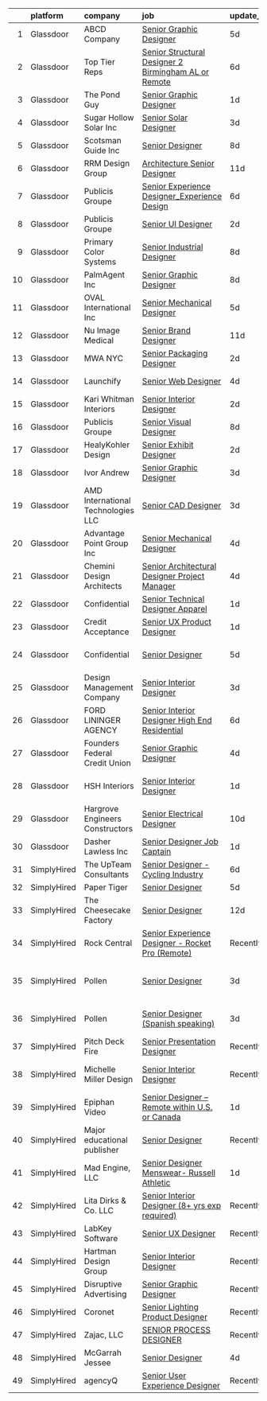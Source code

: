 

|    | platform    | company                             | job                                                                                                                                                                                                                                                                                                                                                                                                                                                                                                                                                                                                                                                                                                                                                                                                                                                                                                                                                                | update_time   | location                    |
|---:|:------------|:------------------------------------|:-------------------------------------------------------------------------------------------------------------------------------------------------------------------------------------------------------------------------------------------------------------------------------------------------------------------------------------------------------------------------------------------------------------------------------------------------------------------------------------------------------------------------------------------------------------------------------------------------------------------------------------------------------------------------------------------------------------------------------------------------------------------------------------------------------------------------------------------------------------------------------------------------------------------------------------------------------------------|:--------------|:----------------------------|
|  1 | Glassdoor   | ABCD   Company                      | [Senior Graphic Designer](https://www.glassdoor.com/partner/jobListing.htm?pos=118&ao=1110586&s=58&guid=000001817abefbecb61fa7aaeb959179&src=GD_JOB_AD&t=SR&vt=w&ea=1&cs=1_ac168556&cb=1655621746053&jobListingId=1007935905815&cpc=80B915E8E3483F7A&jrtk=3-0-1g5tbtv0fgfp2801-1g5tbtv0tq05t800-d5bef7b454e444da--6NYlbfkN0A4WePCBUaU97Qk8djkJIfklOiDZJppXMjA9FdErn0Bik5bpXEDjwtfWk1wfkc1Q_FHsafcpLkTO72qKglhNdKy16Qh46WiaBXIdty0ap_0LWwHxH-g6GhfhxO6SVExPQrSlLVa7i96wnXmDXsKC0rBJFTaMYyPYXqpen5-n_p50h5qNkvTF-qZYJs1vDidZcLEUp2MbAAL49gkfqBduEmMKr5pwVScNXKq4EYwS6qvQENdvCTd0ax9MaDRjxSFPD3GgNhnj0IN1LH9GZ2M6DGEhU6EhkFcCskoOnoKtNg43DbeBcn5cyoM41sd6YW8VaoDD8OutsoCklMeTUmgt5wdANQvAB4uxAn1ztCTb74qzxb0IacHrl5avg5T2EMrkLs9WuUEeGQRzziJy-Zj6Kk88TGvqno9p64gcoDY4MktSPmRp9c-Dumuv-z3FOk3_i8OcB94KSizY-fY6ocWXJgrOUsgPDU3l4AyTcBRcl7SZeSiTzRMjw-os_UUfCTzxn-6XUDURtj5ow%3D%3D)                                                                                     | 5d            | Rockville, MD               |
|  2 | Glassdoor   | Top Tier Reps                       | [Senior Structural Designer 2   Birmingham  AL or Remote](https://www.glassdoor.com/partner/jobListing.htm?pos=119&ao=1110586&s=58&guid=000001817abefbecb61fa7aaeb959179&src=GD_JOB_AD&t=SR&vt=w&ea=1&cs=1_3ecf8b66&cb=1655621746053&jobListingId=1007934314083&cpc=020BE1DDE5A95971&jrtk=3-0-1g5tbtv0fgfp2801-1g5tbtv0tq05t800-997ac87c53ea62fb--6NYlbfkN0BdDHiSlq2TKVYTvK036ioTcRDjelCKzvFOpLFiF--0icOI5c6ey-PCWporuo5aJo7XLi8-g-A3lq1AlvObv-e8G7FHZt2XVqE6p0fv_UTy96khztIOmbC9LLIBFMiZUSFTqtf6y9oafYbghPlu-dA2TJAYBWtIqpDLGEWpY8sOE8j8uNWK4wqhw9DEQJ3xJFxhh_uqd1hfP3QUHfAT7P4LnibYpthnX_6bSzn1zXyJXa86kVX37EB0zx1IwAKR7B5PPIkbBOK1iuMn-9_dBTY385kLou7e8MmtG3dSUF5JHffvUp-d8Y8rRiQVCukl6xlbFaotIF9NuZYtsOKL67jmyK1FGj373TFQobekq1UB3pN8qbVi6HLsJZAZeOrtbn2HsC8aZnQKZNPdL7x71E-ZxXGidtzRjkHEb-8an2VFl2iaXZG_pptiL9fhy--WRQw0LlpBgzuk19k2w3llmRIhNiDjtLgYSHOWAdO35XVXuN3HST0zMBZTCA74rsZWZPxGRA8jl-tVJErB4dMxVK8wGwmVVPPezX6vjx_7OjhVZe4UYzRKShIw)                 | 6d            | Birmingham, AL              |
|  3 | Glassdoor   | The Pond Guy                        | [Senior Graphic Designer](https://www.glassdoor.com/partner/jobListing.htm?pos=129&ao=1110586&s=58&guid=000001817abefbecb61fa7aaeb959179&src=GD_JOB_AD&t=SR&vt=w&ea=1&cs=1_898e5f24&cb=1655621746055&jobListingId=1007947377124&cpc=F1F9710DED3F09F8&jrtk=3-0-1g5tbtv0fgfp2801-1g5tbtv0tq05t800-be08b1c3beb3d9b9--6NYlbfkN0BCwtQinZ364pGyp30ZMVONjjSGeelqoWAt7UJU3Yt_0AhxVtZ1iYSsIU5fve33DdjUzSEYC-JZ3WDfwvWOv9HDhqELkmgCYjKy2hB9UZkjEPdjOLjJtuTT4nsDyKUGvUxaxEuN7Y2JTGztYPnjOlFzfQqu2HsIcMaLsj5QwkES8IKPZAv9Pf2Xitj1O3CnSVFIh40XLGvcOnG3tU_s1VR-DFNhMrtE62Yz1rEvVxbTSa2KVqJ-viMb06h4QGt1hzGa9PVE_5mzzqWrt2WNhRrR6orbG3x18HLVLw2IegIzl_Jzb2YmjlMLDVMa_OJZnFetmm51mJM_EGMccUbU8Zk4VBj-KbxLlsDyEqpkGXjDhm26U2oPj4m0-i1ynM52OLN4PdC2qmADIGatFN5SwrF9h8Dw6XFbz4FHc8EyiYfeTB4kqMLlEnk10zpd1Idb274eRmZgyovOdwMiEy0zD9gl2p41PJZbEU02dBa-Blbz9bKg1h8_dPgidZ8vpzXEAG7zpLYnRmiscyKtHggDnMy8)                                                                                 | 1d            | Armada, MI                  |
|  4 | Glassdoor   | Sugar Hollow Solar Inc              | [Senior Solar Designer](https://www.glassdoor.com/partner/jobListing.htm?pos=130&ao=1110586&s=58&guid=000001817abefbecb61fa7aaeb959179&src=GD_JOB_AD&t=SR&vt=w&ea=1&cs=1_7acf3e31&cb=1655621746055&jobListingId=1007942183603&cpc=A938E184CF850189&jrtk=3-0-1g5tbtv0fgfp2801-1g5tbtv0tq05t800-450dfd28aa0ad8af--6NYlbfkN0AYOF7RQzjoOUM2ynSuHNIj3wibii2cqdD9wrQxVTFyHRITds1LU_854K_oea6IPvwZs10-ETGQIkVeAgHSzWK7Wfqk9ldKCdna0zZ4rZPLrQPXQavlAzeoiyWJiCeNb7w0MJLMWQP0d0Ftkf1pYNL6lm4xEG9VFHcPa45pkUWox-Lc9l45Ht5MqKk4IW63IWuiDE_8B_YzYxUleIKPPB79tnhET97_l4GcgpUiWBYbE0hmHZYtQWTHtQr9Tt9te76kSKjWOpB_1Rn373ckhC5aQHaIn-H226t3UsLIdXWHBHJE2JEPSN_SauuWnmmjan1aLLW30h3AwbmpoFm253Lo8mBmNTUhX_0fEeBnEopcA-HkG31fWc6oNVvUw8F87UdIzWmItV3U16PD2hHoA_DtynnUKh8mKOEyj3ZPEoe9udHQGiuDqz6mCabLVN0fMcVHr7Jy17aZ_AdZySGaOmr7Pkwn4rO1SkAZTlBLOK4G1VE-q7Fr9ULKKOD3NZcnMNPa1GBvhpSmqw%3D%3D)                                                                                       | 3d            | Remote                      |
|  5 | Glassdoor   | Scotsman Guide Inc                  | [Senior Designer](https://www.glassdoor.com/partner/jobListing.htm?pos=114&ao=1110586&s=58&guid=000001817abefbecb61fa7aaeb959179&src=GD_JOB_AD&t=SR&vt=w&ea=1&cs=1_366c12f1&cb=1655621746053&jobListingId=1007931619486&cpc=2F725E1A875689B6&jrtk=3-0-1g5tbtv0fgfp2801-1g5tbtv0tq05t800-043dec3e6b26f6d6--6NYlbfkN0DbYZcs_UJOeC4ChOpzr4q94_YFUSwL-W0cUimrDC9oMbi073-LfNw2iJcePg8U8sM2P7KRIeECzs874tTkCW1rLE1AZ4u3kDLdJ2oNLA_7hUWvLetd4Nd5nEkVh0ipiWKzNZQjcDnlGtcUmE8MLlABQfirauZ5DyOjYqw_WOCehhhtmk_cmKezOhOZXgcaKTDYy0tJuxmCbnAq-DbcMytxjGOw03sDRakOwffJarigGSvSFnOMyBVXvWMiQ25Rq1Vc5UeQwaHT9RsFE2cs97Sfr0rcdXASy11rNNiggPBDZAwfsKQLHeDyP7IQqVtocplrHnxsNlKCBBmdjCNoSO2EjrMlGXnIkRkjt_XtLgqFY7svK0c-2AZ2qfsETJHvGpGGpp-W7vn3QZhiOb3OJsAda7TvmgK6xdwWjzZl2ep1Y_HqFzO2vfYyLJJ4foelr_PkOrDQjvGqhqThIZYT8iZ3giM-YGKZwHXMMKJskLemsxZJseQuOkSXwwtaeFw31_E%3D)                                                                                                           | 8d            | Bothell, WA                 |
|  6 | Glassdoor   | RRM Design Group                    | [Architecture   Senior Designer](https://www.glassdoor.com/partner/jobListing.htm?pos=127&ao=1110586&s=58&guid=000001817abefbecb61fa7aaeb959179&src=GD_JOB_AD&t=SR&vt=w&ea=1&cs=1_8f793539&cb=1655621746054&jobListingId=1007924188647&cpc=DED3C32E22E90A94&jrtk=3-0-1g5tbtv0fgfp2801-1g5tbtv0tq05t800-7b9269a8776f09f8--6NYlbfkN0B9oZp8DG4D8k63pYK7swwU-e4Tw0KyylIJn0-fqvldXJFXjxU4ogNmkYZB0X-pyPAFd7dCb6WBL7feIzIzWsRIPuGvoqtJUONqCNbk3JYXEP-qfeFurGXnldfRwJZ9tuMQczM7c4TPEWU9qVCyLzE7NVNvdQDU38M00ikkH_2VI2-DCwQz-BLIfLMu9kg1AydkQQjxHoQWInp34koEMiwCiMe7PB1mQ5gjtOqdel53_8GuuGXdSdOB9uLAxDoomBBBEZ2gK9J1cRQtKVainljb3ES4BzXFGNqRpdaEiGngPA0CmzEp5ZmuH3RwFbTtLtTtlwGivcRIVD4XxWs5I5KxwSxO8VPyWDZrB5Ei9qpdgr4AEEPZgqc9ox-FlwrdqkD_EcAuTfCtqQhZQbN0A272t-z3r_UMMd6V8IklZjHdYMuxfkmWEQ_QYCQuyjfCttQnTj4Pwj50sdhItRLWsad1zeFdAsisxsLr5xwxv_jWti_OhRLZk5_GhpZVI2CT8OCsDvGx_DSqd1-hdKVZdAKwJzieVAEnu7_I10naFqjy-A%3D%3D)                                              | 11d           | Los Angeles, CA             |
|  7 | Glassdoor   | Publicis Groupe                     | [Senior Experience Designer_Experience Design](https://www.glassdoor.com/partner/jobListing.htm?pos=122&ao=1110586&s=58&guid=000001817abefbecb61fa7aaeb959179&src=GD_JOB_AD&t=SR&vt=w&cs=1_be185a6a&cb=1655621746054&jobListingId=1007934425824&cpc=FD0C804CFA90C8E1&jrtk=3-0-1g5tbtv0fgfp2801-1g5tbtv0tq05t800-f70403616c7aa18c--6NYlbfkN0D_XFSRfOpY7hhzl86VUrgfgdzYRVdqdkK81Ka1OFk9ulaUqRt61AoIfWz2UwJceWpgw7FJA0j9SBmrhrDGaYKFU9kjzLAF_7BzGmFXlJuGLifP735kt1Jj62gXNvhlC3ovfVUR6Sp6eJaWAULFY82dP5ug7QthF8RidgtEI5-YGQ4k-7HuwFST8BTi7fKFTuwV3VUJsO_0K9HPJQiXtciYrIZJrKFJey3y7aEqwwzaheDGGjXgvl_QSXRjn6KS1iwSU1UTRppCYZndqTwncATLO6KG04_jme6GTpgOsz-0sdkX22efuhNaipja3iDYVfDpOMGHBdd10hZ5kQrkzkG1aiSH7zwcLeTHD924VYx6Z4NIp9z05ZT6RDWhwUTLJs9GSwSbKezspilvDeRsbQ57RAlvVpcdy0ronMuNljXi3AXTAc6_GH-WNEuGr5QRHGa341vsZwBuS1bKKlFGDVwwGw4FzLOsTUsp7twN1iXNjVKkRysOx8xf8tuhu7lKQLCyOoT6kIVsnkWJ4X_jAwUqY1sb8EeMw_hdvYt5p1Q515Eiq2XayREQU0V6reg9lSpf8bKZ6QtsxRPbmBiLja0K) | 6d            | El Segundo, CA              |
|  8 | Glassdoor   | Publicis Groupe                     | [Senior UI Designer](https://www.glassdoor.com/partner/jobListing.htm?pos=121&ao=1110586&s=58&guid=000001817abefbecb61fa7aaeb959179&src=GD_JOB_AD&t=SR&vt=w&cs=1_52ca8070&cb=1655621746054&jobListingId=1007944345496&cpc=90C4CD7F4113B630&jrtk=3-0-1g5tbtv0fgfp2801-1g5tbtv0tq05t800-520df861bd2c3141--6NYlbfkN0D_XFSRfOpY7hhzl86VUrgfgdzYRVdqdkK81Ka1OFk9ulaUqRt61AoIfWz2UwJceWrGng6tbPU7aqLmBdVAsHl5sv5Yn0uYzVulpEJgjPdvImJmK_RQstf_30Q-ruHsovn10K2vge26u6KnrjOKTMBNJudNhlY6J8_lCW_47ifp_H1M-b7Lhym9N-9X8G5R63Xv2QWZDEv3bgVDi1I7Q8QWNuO_VUJdDFMpI4S4CC5KyIUZdq8vXxEnWdYqqFlIQ0t9Ea4v2Lsb5Zb7Uh3OhFXxgapvOn05CAb4Bdv9o1tFdvnpRi5hl2Dy-0EFDVoruZLqMCMlJMMl-VX7F-ojoAqDaTr3a2zURgAhP8sri_zEyKrhyaB5xBikCRZ0Fl0K2GjbbKA920QQLDVpkBhEICbKiwKphGVbwQgNsSYWKBZKJnF1icA2AslBMMMIz5y65st96efZgRrhVjFJCIYEulALQGWAlab7yCpD6i8cSlf1W8doSedQU-ENCh4FE43NruUtqzGm7r9kL2uDTVlJACJetF1csqrfvUORkwCUeUvBmJgHMQqR2JDhXcSj4pjZCaaab3obFXWiL8rKTWaZVv9Y)                           | 2d            | Atlanta, GA                 |
|  9 | Glassdoor   | Primary Color Systems               | [Senior Industrial Designer](https://www.glassdoor.com/partner/jobListing.htm?pos=108&ao=1110586&s=58&guid=000001817abefbecb61fa7aaeb959179&src=GD_JOB_AD&t=SR&vt=w&ea=1&cs=1_f23b9a2a&cb=1655621746052&jobListingId=1007931782967&cpc=2E501789DE211149&jrtk=3-0-1g5tbtv0fgfp2801-1g5tbtv0tq05t800-9883b5593ed0cb06--6NYlbfkN0DzaDHVbxJ-LJZej0v9fk4K-FwNocoxjQ_zxp68kPBvcoG0F0cX5LlHpULM9qyZRmwmc8iMfRdluj-0dl0ULkzgBNqu18VrVWpw7XeITSv10E7QtJhsjRlWzH4qWNquEp2PvZZcIu-J8iD0B42Kx5lk4vshtYxo57aEWd9bKPf0NDogyaVCye0HzWoL-4VEyh-iQOs4OvNfahI06IQeS51tK8Hw0vAkOGty-Rt3f1OJFdBNzARviAkxsbvNaSd5HqBbMqxfPEOqoopXFJOowoTvuERs4TO78ovCsDaoMxMosQjfHeBCCGtZ0S9DkNa5Nlue1nqulxnOZ01dhEkAoIZnn89-2SHsAU8CSXdgrbUgFejb2I5oT5MgHfLHIfMoLT1zns9xj1d-Re-CE47YKksPfi6dyXWT4pe6AjtXkmoHfI08b4yH-M27UHInNei0qVvHtIumaKY65rScOzSwSwm19PXiMqjqXqPNc73LXAaCsO_rQLNvk4irhUVhHaPAf4yGAf0F8SLvdaqzgPcliVx5)                                                                              | 8d            | Cypress, CA                 |
| 10 | Glassdoor   | PalmAgent Inc                       | [Senior Graphic Designer](https://www.glassdoor.com/partner/jobListing.htm?pos=128&ao=1110586&s=58&guid=000001817abefbecb61fa7aaeb959179&src=GD_JOB_AD&t=SR&vt=w&ea=1&cs=1_accc13b1&cb=1655621746055&jobListingId=1007931795460&cpc=01C0F35AFA5AA31B&jrtk=3-0-1g5tbtv0fgfp2801-1g5tbtv0tq05t800-27bb57976590e87e--6NYlbfkN0AO-lx13pzomzdSppJUWL3QXsQT8oyFk4U4LWH8QC50ColyNbWeS4BJUkslPt4i2q812JqLhfsYP7Y4fpmcnAX-MMxG_LDocetwJPlc9putb7nbOa_rB9hcY58NJSzusGAg5KFbXhM7B44lzATypQ1H9MG_jQsvevJs7A4vx08CeLc9EKk86dz5YLjBaXDRbAPBdTkM1sLL3sJucWM2loaaGhyOVrZC4-8zot6ySOh2bdIyBf-ZWPIU7h4WgZQckIDgxJWC3DRJjEuL3G_P1zdT198uIXnrpiaVRL31mKHWKZ3lCzyk2ykMlgGK6wFH4FAS8gKF2g1zGCsWzRZ8Xk-c2Tg6AaQn8HUDT7C0YcjLUbJG9PMPpqBgbF9jGnOurUtUx7BC-dXLiff2GdmfX28dOVw7zh1k_Tv2bRPlyTLejDxHRKpQp5KkFzgZod4uMFP9rHdH0_9USKGKZ90pSYxsYT1KJAWYpm2yLIlo35ZKHi9iJZcKxY5iWz01EKqC2Rp51G7LqshhDg%3D%3D)                                                                                     | 8d            | Southlake, TX               |
| 11 | Glassdoor   | OVAL International  Inc             | [Senior Mechanical Designer](https://www.glassdoor.com/partner/jobListing.htm?pos=104&ao=1110586&s=58&guid=000001817abefbecb61fa7aaeb959179&src=GD_JOB_AD&t=SR&vt=w&ea=1&cs=1_393d2f4e&cb=1655621746051&jobListingId=1007936518798&cpc=E7C652246DEAF71C&jrtk=3-0-1g5tbtv0fgfp2801-1g5tbtv0tq05t800-bf091ae7d6abc42c--6NYlbfkN0A9N5A0dzspRMEtN0T3xNwp-Xh_YClRa8q4fns54oAdut5fzZnzAPMbizZIW0Olx3RJGRCDTe_ERJx9_6yJIhk169HNXLiYJfiMrojK4T9nzQZzaeOjMEYhlRaF02z8Iy4-pS8Yj-eriKpzlHjdXA06N_CNTavMOty9T_h_2tSCh2Ocf_47pxeEF-PgPunHVcGztGUEoxpDTFu9LOzKxVFfV_HmSefaLcjCrzxygWJktpfBiMoAk2oGZMcEkUav0eblmk6LRwJXfIHniwyDmjO2tIwZpWfs6Fy1RD5vJg5gmp1v152jBWXANRWAWxSLreME8zFUmxQlrXT3_MLQNd-TP1RNwAT0HaijaNJra2tSE8fi4YQbOqKSZADcb0Lr3EWD7znUo3_PSFqQ-TSdiJojBQqX0AkBTftMxcowJBnJVMGTMh5Zlbw4oDLMR-zjXIjD5-b4G6anIrpMOSUgNQUFc5OhV_p1yjNLQ8oATSrNnt5W8vBv37Up1sH5KhulB3a0_MwDAMT1mYBrdx40QgYP)                                                                              | 5d            | Hoquiam, WA                 |
| 12 | Glassdoor   | Nu Image Medical                    | [Senior Brand Designer](https://www.glassdoor.com/partner/jobListing.htm?pos=105&ao=1110586&s=58&guid=000001817abefbecb61fa7aaeb959179&src=GD_JOB_AD&t=SR&vt=w&ea=1&cs=1_2f9e834d&cb=1655621746051&jobListingId=1007923604858&cpc=01A2FD0A216875F9&jrtk=3-0-1g5tbtv0fgfp2801-1g5tbtv0tq05t800-fb13f8be9278b164--6NYlbfkN0AtR68e5gWpPxoovZgA7Udo-dcymoK0NpHFMpIgh7LYz_jF4aY_SHIfavPkUsasoNnE-K5yQJQXUSU3VQvrBrY1FWhDojcUgMiMfnH8sJKPvx6LmDyDeIvmx6jzhr1RViScOFeQUmP7ourDFgNLo7V-aG3o7YvcRTFE_jDNuY4VkxApt1tYeC6RlUcbzZoxP-AauERQ4vxeFGGEVTUQuwZI0oCNe7fkSXFALSHxFWdauQ7gKN9s4l8ihI9XaG_0T6kvk8qz1uWFE93GVjTYuGw0LiXFMOv2oIy97C7zITZ0EDVwtMORhkiIVBEh8aJaDt-uUOUD4SkoUlxfS6SZ-S1Eh2qXZ2qUoh0ZcKpwJjltd1_t6j3m4g32ZbmP5nDY_u0shiA2qXe_JfurQUVF5kaVtWJBw7GIrAdF_46sYQ02uHzrlOS5YT3fdegIN0oB6inDrtMfI7nGvC9qUuBdWS3y9i46g72k8TTwWiUXR8OcHzyeTkcXumU-B7x42KtcyOf1yn9QIq0Kag%3D%3D)                                                                                       | 11d           | Tampa, FL                   |
| 13 | Glassdoor   | MWA NYC                             | [Senior Packaging Designer](https://www.glassdoor.com/partner/jobListing.htm?pos=124&ao=1110586&s=58&guid=000001817abefbecb61fa7aaeb959179&src=GD_JOB_AD&t=SR&vt=w&ea=1&cs=1_6c47d4d6&cb=1655621746054&jobListingId=1007945080955&cpc=5B877AD962FD223B&jrtk=3-0-1g5tbtv0fgfp2801-1g5tbtv0tq05t800-c6b694bdcbd8737b--6NYlbfkN0AMXF7emeDFNJs8wh1CbOEVLp4Ao2j-a2ga7he6Si8HtRb3JoH5Z1eNrbKHAq76KENic5NSMKvEja6fiD2uhleM78SAGLtAcy1OWDuoJw7OGPccmILL65PyRjXMih6bcd9We6yjlJiqZhot2wjnnZapJq6Lav1TnNgOuwP6m6kfvKpoEdQrlLKnxz6E3EtAaJa0au0weIYbEJH62ry25wEj_tut_jTn9lhbh2x6t9D9nz_Dj58rVH5TuT1T2x-mGt0Q2UV3DtFiFPMvPyzgnCE4JpHepo7sDM0iqpzR8G9FblP4JpEXAXglU5_ri_S2zJYXoGVrGDQR1rbRyCngpeXU1kLInlq8JK1WxNMiSbFib30kNqhyKjln15pPhb6AVoaC_NGJlxy_rruIE3OV54N3P8THH97Yos5algMIfSPbkAtLfXFqMAQRiU3FF9KcW_1csG62gbNe63kz9DG-tNPzC4Hd7XZPyk9Glaj4ymVAgrbwuOgvTAIogxa4Ye0HkRkQTepJvbonnA%3D%3D)                                                                                   | 2d            | New York, NY                |
| 14 | Glassdoor   | Launchify                           | [Senior Web Designer](https://www.glassdoor.com/partner/jobListing.htm?pos=107&ao=1110586&s=58&guid=000001817abefbecb61fa7aaeb959179&src=GD_JOB_AD&t=SR&vt=w&ea=1&cs=1_61636f76&cb=1655621746052&jobListingId=1007939194372&cpc=CCBA650747E70D68&jrtk=3-0-1g5tbtv0fgfp2801-1g5tbtv0tq05t800-9da8bd7323a232fb--6NYlbfkN0AR-aAJPz1BnSqWzdrWMdedROU4ejlzYpzmYToDmFFDvvHI1apGV0ZlOgFVvvAo6x1TtU7_LiHFvZc_fpZpPBqm6uHvJvXTl9kLjW6xTSSL3-vTZITM7LhWvYlEmnFJY0l_pV7d93YojSz1YZP9Z3M4DKFsCWSFvtjpJR8VUikffsn7FXwyu8OElYLxQWCWzJWGwX885j5EuE57lDR_DB4OIi3bEKPLCNYUdXumWBXLHUVWqXJ4Pur2K7LBvPRO4L7pTFwkG8ixUHyQyBK4DurEvc9DLS2ueBddQ2zyosfzNuz38KJ8Hw_VXIdS3wqubvZY-9CR930lxAT5uifmIf70wqTlEC9r2PLXqJJRuYlTHGEpOPBcp85surTVrw_4Z_Tn4QvB2d5BqjHZiQjoS_iFhpyq5rUJKmBxqP7LXC9pyQSb1L5GxcxN3ISilXpFAzvbFwdrtTzMz_RC0NIXtC5aPqTpmLxrshkAvHnSOGNw6uYoRg4gEFgx2GeC8QDT7iEI1vKpfehdRw%3D%3D)                                                                                         | 4d            | San Diego, CA               |
| 15 | Glassdoor   | Kari Whitman Interiors              | [Senior Interior Designer](https://www.glassdoor.com/partner/jobListing.htm?pos=116&ao=1110586&s=58&guid=000001817abefbecb61fa7aaeb959179&src=GD_JOB_AD&t=SR&vt=w&ea=1&cs=1_c0c1797b&cb=1655621746053&jobListingId=1007944842136&cpc=C5929E5B7816DBC0&jrtk=3-0-1g5tbtv0fgfp2801-1g5tbtv0tq05t800-fd20cccda218bc83--6NYlbfkN0Cmzuva8sYmbb1GdnhNEizarazri4JOlhpDI3kaiWdnMURnlOh5tUGfoxXlME2yss5azqsJQXII5Loywrgp8RW4Kw3XnNcMY9qfQoEwbn_8BTkMTqRwG9mhpZmP6iiS69k7z7opbALV2u0oy7ljKTl-5MbdtcHa3aIbTRAya_BOl55pIGLffaHXiIjAiCnLHldNO7PtSSaC92pzX_dloXQ1Gi7h7wT3J_g5yv_7CXVj2J1vE8WntDEksSG9-Nhx3PCCgD9fpviZza0Dr4Cq26Dl_mWT5sApYH6J4k7Z3mm3yahWUlt7VsRU5og74lfEGrHk5XtPX_bBHWM-H_uZtIPfwz_1nU6PRkIaiQ-iqgTD_0wLckRILBKmmGwoZbkNsQwmo9h1PDDBzPzDGOQ3Jtz0SphvRIxdgXAcc29wpTc4bMEgvhf0stuQADR0rn1i0WAAIQ78tbs5dsqV-XeTyGDx6v1w7dk5-ut1qKWBApwGbl47QonfRW7wiI09VNk4G8GC8ywL7YUcng%3D%3D)                                                                                    | 2d            | Boulder, CO                 |
| 16 | Glassdoor   | Publicis Groupe                     | [Senior Visual Designer](https://www.glassdoor.com/partner/jobListing.htm?pos=117&ao=1110586&s=58&guid=000001817abefbecb61fa7aaeb959179&src=GD_JOB_AD&t=SR&vt=w&cs=1_2c071408&cb=1655621746053&jobListingId=1007931990830&cpc=2069669CCECE0501&jrtk=3-0-1g5tbtv0fgfp2801-1g5tbtv0tq05t800-200b0b7e09093512--6NYlbfkN0D_XFSRfOpY7hhzl86VUrgfgdzYRVdqdkK81Ka1OFk9ulaUqRt61AoIfWz2UwJceWpW3nkDXMs9mXCA60Npu3JvabbnMk5LZ9G96L3nYoJPPode-eJyrKQixrqrGuZWXa96pVtlUf08mWErZK4iBqukW6C3-vw5Saq1Ncnm7bD7BeI_jP28pDRhSW0rehisBsEZzMSOKaOYPbWvGsBKZT8k7foqGokpzURFM5viuV-BXfsAfSDJlwJfJwKmIhFhCVqvA3EZ15_e-ZfL9IgB2W6m99AMi70dYRQcyY7ybdHz4SOJAWTZqbJZ9F-tQG1dkQ3D69E1IdanrZAvv0UqEpvlWI0dsieQlpWpzyquLhV7fpUuV5NR6Eyva7D8nY_vt5ssuNG_PMHnPKlzZX3JHWybzmeeQQHJ19lLLYl7ZTFkS4ZZ_xchA1GpzXrTub2987B0I9VtJf7gajs6_NqPWRAUk4XdQwczOgFdTfCzRaKoCLq95XhAILm-MyPjvmvmRNhsvMhuRE6qrvaUh4myLqETQb7bsWQjl8mKp-WrP_npxHEVc9veGoNrguDKIEKaWmGu3aYQj0uoO6U8wKPC8L7y)                       | 8d            | New York, NY                |
| 17 | Glassdoor   | HealyKohler Design                  | [Senior Exhibit Designer](https://www.glassdoor.com/partner/jobListing.htm?pos=103&ao=1110586&s=58&guid=000001817abefbecb61fa7aaeb959179&src=GD_JOB_AD&t=SR&vt=w&ea=1&cs=1_1758bee3&cb=1655621746051&jobListingId=1007944810134&cpc=82AB279F29C6006B&jrtk=3-0-1g5tbtv0fgfp2801-1g5tbtv0tq05t800-775866db2c93bd5f--6NYlbfkN0BBGG9LMNqL16EzDx9S3nKk4b6IwprgSJginr0DZD_oW7ho21L0tWfahBOeAMfbkm0ugZZeTZLkoLQZ81KvR91Xu6UJqPn_zMK2MsJOon9s1tm_ZDYQUnKOJxNdJwPuc3p1ODSTRvXBslgIamkNpou14Y8orUKnMrLwdCr1SEDHXrnjYfaMkGf98X2pQ7E5PlD5srVQDpAglOBqnjCOFsGrgvPWmkrBjuER6bSMUFBSEg1YiexTTrysbs3AVUM1XH_LigjvddShkWsfQqa6kpq0S-LQUJXJ29L2fZBQ-pvxRMtl0u83tcOTaUrIrG_WHVWgRquptGFr1VzmwIXk33ggHsSCXmhlPSbEYFsK9HJpoV7YhADU2Yjt4sR877IelxICZRuWUwujjrlMYzFnrGsrSVLOtIc6M6AmZfxMYSkLzOcjnjOS-vniy5ZTT8dNnWEk7od3TWFZdEh4QNsQ6ZVscYtCT0MLrjLS3D0oDSGof2O8M7eKr3zAKFbrn7w_O46Fi43Yw2aDwg%3D%3D)                                                                                     | 2d            | Washington, DC              |
| 18 | Glassdoor   | Ivor Andrew                         | [Senior Graphic Designer](https://www.glassdoor.com/partner/jobListing.htm?pos=123&ao=1110586&s=58&guid=000001817abefbecb61fa7aaeb959179&src=GD_JOB_AD&t=SR&vt=w&ea=1&cs=1_f855800b&cb=1655621746054&jobListingId=1007942290238&cpc=90C4CD7F4113B630&jrtk=3-0-1g5tbtv0fgfp2801-1g5tbtv0tq05t800-887689adf52fe82a--6NYlbfkN0Cd5ZvLdai7cR0fypH5_WiGezUQesq24dbKuF0ly35ya-DdLtg6_ErMht8dQGTtTAhajMJVVO_LBOtdHuUD-AN8Rfen7NO-pn-G6do0ZgH8a_901_So75q8MisAbTzOvlsucHHs-GKgsKQ6LQnXqJ26zsJ8zkgvbA1c2z7iFNyUswCbV27VZAVMa-vtZ1PkKNrEatd8TAXZ-hWzCcEIooI3Evx_Gfba-sP5bpM4OhKXUpsYXUmnjlDtgXG0ItBDzMQ_8sKKNGIck-wpyjRr7eRTSfeAtK6QSBLI5iZnJkMZZHOpr4qmYtc6NbPBwcEH5goS5VKcrY5Ria_sVXQ41zd3v3l0Ft_PcGYu0ZyPDf4HX21LikJrbD4aiu5iFt-hNlNTLltguWE9eHkH0PVX-UnPZddgfnX3y-QKIxNDzIShOQJpf0nxXeGKcvxI8Ohx6WeM0iNENQHuPJf2K1wcJxlYZwkKm4ZQgaJj1iU1c_SGDvg6TtPwa9eMjIiPcbiLDcWq-azZwO_nyw%3D%3D)                                                                                     | 3d            | Wheaton, IL                 |
| 19 | Glassdoor   | AMD International Technologies  LLC | [Senior CAD Designer](https://www.glassdoor.com/partner/jobListing.htm?pos=110&ao=1110586&s=58&guid=000001817abefbecb61fa7aaeb959179&src=GD_JOB_AD&t=SR&vt=w&ea=1&cs=1_aa977275&cb=1655621746052&jobListingId=1007942028020&cpc=1DA97EEC6DEC5F4A&jrtk=3-0-1g5tbtv0fgfp2801-1g5tbtv0tq05t800-80e90e7e1e3cd983--6NYlbfkN0A3YWItrB8YZ_wxWjjpqPjwOz92EqnnyZkOcvYPZEoNG6bdL4IO2TkgLfAn1CPuR7l4GRVXO0En1GRHPmzMViEf4SWCAbDT2qNBfHlS_IoUAO80lkkJ_TPOx9K9enz1m69vhIu3wqsvR_2oUdmlGVk2_75T5L__78Y5Sm9h7S8StKoMtlYTDpQJzzcMMJzph-0psJZlfymdh9VgcQPTGjqoZxvI4UyLGsD90CtZpabscG31h4Ol1iTbk4q4wo0lYgUVT8XRF0GJDrcpNeZLjpEflGytLgsDdJqirRR9HE2bsM-9W_b0Dunohhj-4CEzNJ3oWuKuXV3eR2t-njmY0y6Vas0giLZFxvr3ujV5a8BfXqL1Thspq-OwUbzazmDW9_plVqhdv9xM0hrezzAcA5s5AEoBTrbyhJM1ZoE8VSxCd8pFHVUyS61k0b1TUZaVmsJ5I1LUSR4Ddal2QljGPBaWXunPWQMAahVsZ1o4B_qR1t2DbrDalnURe1YTZO8vkqG5gV4PSK9PMA%3D%3D)                                                                                         | 3d            | Ontario, CA                 |
| 20 | Glassdoor   | Advantage Point Group  Inc          | [Senior Mechanical Designer](https://www.glassdoor.com/partner/jobListing.htm?pos=101&ao=1110586&s=58&guid=000001817abefbecb61fa7aaeb959179&src=GD_JOB_AD&t=SR&vt=w&ea=1&cs=1_a22b34b7&cb=1655621746051&jobListingId=1007939616891&cpc=F1FB798072DBF385&jrtk=3-0-1g5tbtv0fgfp2801-1g5tbtv0tq05t800-e6e6b65af659ffd2--6NYlbfkN0DhvaUNh7UTuQsObH2aIy2SpeO2ri3QuKtJEI89pN0uAJ9LCgmAx-WqGTNjdPUDRmyEDo7HK8VWqhWb5Ll7dxvrUXUGFPixic7ZbbonUIAMMXUxbnd-xMUw3Xl88CdzPV5EapmXXCwu5C-cFQrMfebHSxg8r99ghcNgAF0royXAIWbWY2Rztkbfu-mwileVExP_EEUOOVs989az558kBNNNFTHurMVdpttqnXixuBNhHMODZBxllhX4UpsLGu9uTU7pR5T3Uud7vnXbVW3oWRM5dTK63f82CrC8ycOHd3eBcOolNDxOp0NiJZ_xOu1-zHqBhHCOAGTwHrPR5rPxr1tUToyPMP080XI90diKOLrizjXI75vXYPrGbt6HGz7A8u2A4DMfidx-sDC6pFoX_mpbYq_W9AP6LKmoRXKsZKB3aLTqh56bQm4T3H2FIKbAc2LOb8GhkZZE4YJWcYibpX-CRUcjHf36LNxkpiV7qx3nAvsFo5EV3doQq09xPdQHEtaTsVkCy0pdFaoQyOjfUSYf)                                                                              | 4d            | Saint Paul, MN              |
| 21 | Glassdoor   | Chemini Design Architects           | [Senior Architectural Designer Project Manager](https://www.glassdoor.com/partner/jobListing.htm?pos=106&ao=1110586&s=58&guid=000001817abefbecb61fa7aaeb959179&src=GD_JOB_AD&t=SR&vt=w&ea=1&cs=1_21e2273c&cb=1655621746051&jobListingId=1007939120056&cpc=3C734A0E58C3516A&jrtk=3-0-1g5tbtv0fgfp2801-1g5tbtv0tq05t800-55bc883efec8b85d--6NYlbfkN0BzyIYrTMR_AjNKh_kvAG8N613gtHPANQ3sdLTkrtBd-_ugKl9O3Lcz0FFFa7BaXqo1cjV94dVZkZvhC974shKQG6nLGmsOUomvKXBNuQ5p8U4Tb4stew4aa3tqflU4xHWAvEdy2rHwiRNiTije4Ev50oBHjU85iUS494Fgegn1hvwkgN6lWK8AyvIEqclz_Y76ITxXxtUBL28XioYftWWk7Ki-4xtr0Ws4_Xps81q1JO_mWwWaHcAu-_IjrxVq9VgxLLXEWOQJJkVP5w8Gt8EyIc8UJ4VFmwNkd2nv9p9Kf6DBw5fzQ4vH-w9DmTz4zeXL9IEtvRd8uPS5UDWKdca4TtlsrL9LayO4F77j-jFrJtmYxjntYiW3zlJV0DNtOeulBZjh1qyqwt0pS4eEgcgb4zLp8V4jbeMMb7AH6DAWX6i1RWZKeUIQ0lo8LmD7xvC5hERkWGkkaTV0WBi8ndStm_EBdkP1ygh2HXKm6AKRzdqsOxa7F2wscMWqr2Qr3TJViBb3VnXfpFYTlzvkBBOR)                                                           | 4d            | Holliston, MA               |
| 22 | Glassdoor   | Confidential                        | [Senior Technical Designer  Apparel ](https://www.glassdoor.com/partner/jobListing.htm?pos=115&ao=1110586&s=58&guid=000001817abefbecb61fa7aaeb959179&src=GD_JOB_AD&t=SR&vt=w&ea=1&cs=1_2815740e&cb=1655621746053&jobListingId=1007948103808&cpc=93B1EA6E25C5ADFD&jrtk=3-0-1g5tbtv0fgfp2801-1g5tbtv0tq05t800-9d8a219774968a58--6NYlbfkN0A2iQXaP_UtVXJhTxRo80thfIvxQTrf9zrtWWUuPIt3dpiUpn1ei5aR0z-LMBX1FnR8Q8OKjwKZJ8mDU1C6Ka7UuM2xnrZ2c8U7muDybT3FRDRU3zZ1gnG8IE7bNnEncdkgsWswPY80gREu1_DGoliVRigan2mjAtU8ypgPI5QVZ1P18sJyWMo96i2sgtcyTDa2pUWeIYb33ltnwr0jCkdusNNZWVMgQmdKm42U7KhGFzmM43gEdj0vyp8I7R1CvzQ5CZIhZP6X3hMGilDW1e8p65KZZvB4QSavDJtQrfcXkNc7oGthcoQjo7L4MZBYGtoB2U8v6UpkD_fpPNBo_k-o1F2PvaG3OBBdNyYH97awtY0XH3hir7e3YFxPWeV8dzm6i8V8Y-vSar9XUACHOzQX3pTC0nwfpBC7kbZBZ1iyO0QXqQe4iBpbqoDPhIl7bKF_dToZdDvcxq0xPzdJPgtutEqGSLJ2460N00Gj02_JqLsAjdtR6CACNHvHQ2yDTWCvf4BuoH0CAz9Z1iLlTdNs)                                                                     | 1d            | New York, NY                |
| 23 | Glassdoor   | Credit Acceptance                   | [Senior UX Product Designer](https://www.glassdoor.com/partner/jobListing.htm?pos=120&ao=1110586&s=58&guid=000001817abefbecb61fa7aaeb959179&src=GD_JOB_AD&t=SR&vt=w&cs=1_52331f7b&cb=1655621746053&jobListingId=1007947985267&cpc=18E4F2D8CCA3E56E&jrtk=3-0-1g5tbtv0fgfp2801-1g5tbtv0tq05t800-b562f8c07c5e8cc1--6NYlbfkN0AsbktAG5_d7zZpvjjXSmUmcD4iMcRvongZk4cc4SyVxiqb4bcesCUhRXmAV5goVAuzppK56cRJmPwqlKtF0cwgew-6MyPUyPGVnqxEhWJ2Ml5wwQ_Cy7dtHp2DmaRdfZ2bPb3pCWtOr26LJQiA2T9QSb0at4WuNJb5gV03TpRKm6HbciR7ZCC2biBGtfIG3CmirVnyHTxaiTcprPkQmo6iukf3C4FBvpNbEb3Y-Dzm4ezhqqRxr_C5uMl0HrH8Xl13qrU7fvlBOKDhRMg_dA0kr_fXk3pumUh_XIM3prSSe5v0gmvAZ71wzTL4H-0s0NcqJlOiX0mAZzAJxDrBnJbPAk6FD1FqAa68ck_Rvw6GHK4tNiQ253TcsD_B6hVsr7bvibn7hJiZnYN0yWJJcNmrqcIhmTGw-5Nmb4xX_lYrt_Hr_Dp9dmkW1yFtqWbxj-O9aOZ_NjcC-6e69_hYBNq9VgWGokqWWi4FxA85jFqaZrNMjEhlTlyj2wyHcE7vktc9zpGXiHYvQn90J2E4h9hYLCyF1IncrYugRUzHLC5l6zLDMQzHtJVM94RMjErGTFYTgOEJAhEh0SnyzcOh89ddpBWmlEPFRw0%3D)     | 1d            | Remote                      |
| 24 | Glassdoor   | Confidential                        | [Senior Designer](https://www.glassdoor.com/partner/jobListing.htm?pos=126&ao=1110586&s=58&guid=000001817abefbecb61fa7aaeb959179&src=GD_JOB_AD&t=SR&vt=w&ea=1&cs=1_317dd3a0&cb=1655621746054&jobListingId=1007937017269&cpc=0C139D4CAD5A6DB2&jrtk=3-0-1g5tbtv0fgfp2801-1g5tbtv0tq05t800-a5326a7357206d7f--6NYlbfkN0Ao15p4DUFE77HqUxReqiB4f6Al0PG_sYnmzLe65nBLKBcpHHaaYIwSQZwpGpShbkeUf6wc2q2DuLe6M3U5mDA0w15ymPhKK5N0wPjHEOkxgmHT9nhZA2JEgTXDLqcxSYDUV6VteGjgNc_4LaUp6D8BMHxIY64W8hyFBk9uw5ZcGdbYKIfKkaoVkfMYto6B15Z8lQN7impgLTZvhWx1SsTjOViBXpnkVMAZKBD3qppkszIn7r6Q8IRWUUJJ6x37t9noBWU-mVH5kR8VCBOoxDJUIYmGCAGc4U6_KH4uG7SLmt-BEz68xuN1QL1ehrMymD96ZcaVdlCFNzlx4-NFvykaBAdLJ5kIQ5mpv4n8yo4Lt47xUweJT76EuPYkhWNvwXXl4p6mqHTkYEnhj9PfzdS7vJF_dVfyxKHLWo-OuO-V64k8Bb7o6kWfyF9GDnSNV-2ORty7OycdMqYOjiqbPJdFnefxo2AYRKactMVpHdDf0j3uTisoTE5Q)                                                                                                                         | 5d            | Middle Village, Otsego, NY  |
| 25 | Glassdoor   | Design Management Company           | [Senior Interior Designer](https://www.glassdoor.com/partner/jobListing.htm?pos=125&ao=1110586&s=58&guid=000001817abefbecb61fa7aaeb959179&src=GD_JOB_AD&t=SR&vt=w&ea=1&cs=1_ebced139&cb=1655621746054&jobListingId=1007942053366&cpc=F1339989C5CB8906&jrtk=3-0-1g5tbtv0fgfp2801-1g5tbtv0tq05t800-8b4490d255cefb59--6NYlbfkN0Drj3eR1wpWeNE7GPEqkxmpTzgVQmd2c-xSMAXAQ3_Uea7L-JLKKvFZG_gL6ypJTIecGpFwF3HfL349Emoc6SzZ8cKpj5FLq11aJwz-lDWxEpWZi87mc-ENry7XIlN3DIlZ0Cd7Ov451RVb8ax9Qj7Bl-3YoyUh4wOpcy9frehnvZwcMV4tiFuNenXKOCwCaX3Zzc4W5IHbJb1mka18XLKmS0dXok6gUbDXPGpzOj3dNu3KIY-ZQca4CMROklNZoCrW4LoiNTw3GXDVe1VIa3JByTLuHZJia65Mgz4_aXOJoaFSzbRQHtZ2rtwvj0N8sDPIkGKwuYd1vvXtT3UIUb-mGb_AJES18ob3g6ASk-crlI3WPhjplscmYSptb7UMJu1YoZ8FCjaf-Jh-ymYtGwsyUy0KeLS0CBW9hmSpONefsxZQQbqvgbOCAjnSQyzDTat-9TzCUgrpwQi9CThSd1jHF4tGLo2p_vx3-kqtVfAngghZ5Tt7SSDskjn0gg12GiOarBT78L9VFBo9GiNBQhUC)                                                                                | 3d            | Palm Beach Gardens, FL      |
| 26 | Glassdoor   | FORD LININGER AGENCY                | [Senior Interior Designer High End Residential](https://www.glassdoor.com/partner/jobListing.htm?pos=112&ao=1110586&s=58&guid=000001817abefbecb61fa7aaeb959179&src=GD_JOB_AD&t=SR&vt=w&ea=1&cs=1_df928b10&cb=1655621746053&jobListingId=1007933835416&cpc=E807CC5D9EECC89F&jrtk=3-0-1g5tbtv0fgfp2801-1g5tbtv0tq05t800-381274783ab055e8--6NYlbfkN0A4hgeKHdLyHgzaskNEvl2xXMVaueUT71iJOYpLYISQUFvRYNkZjTydGBlRkB45nngFwF6ZS1WA6zTrPLDuArRB3XB8VELDmSSCPkWncf7SbqxtDcJM_C07vQ_qsSKTQehrk6E9wMI4dAtGRe7k-uOPfPJyr2UGIYzbd2OUc6VUjIzJ8M6dw1aZCpRvmagtrYJdhIqNo8qDclBdaI_I10t8Bl9VSNNoH2pJZEhrNTvr_uw3OrlULAvw0vkwOFjcvxd4zalKi0QbnlgrBdBWTNZXcJW4fN2DR3IhUwtfCM3PAEK5PSbGyosgRwolyuFPQIL7OJgB5VNmCo7M0xXgFzIIt-cekvB7KPJWo3Yd0w0uvAaKeSfUGvhMM3vjLH5A6kAxS6An29jrAW_AdUmywqK1808kX8FzyKBlFc-C78NP-9oSGjjxhGPFen8U5hWw2lBZh9E_vXqNcnP7qaGXPvCGlGU_2a8E1ReobByJl_gJUOrvX-Usoo3Itmkl0QkpmuKSrF8_GYTP2MvK946lJIWfooyFypqWlSzPkd2Xg8-QPA%3D%3D)                               | 6d            | New York, NY                |
| 27 | Glassdoor   | Founders Federal Credit Union       | [Senior Graphic Designer](https://www.glassdoor.com/partner/jobListing.htm?pos=113&ao=1110586&s=58&guid=000001817abefbecb61fa7aaeb959179&src=GD_JOB_AD&t=SR&vt=w&ea=1&cs=1_12c94b8d&cb=1655621746053&jobListingId=1007939239341&cpc=7B55E3DABFA2D45C&jrtk=3-0-1g5tbtv0fgfp2801-1g5tbtv0tq05t800-920533e4a934cbcf--6NYlbfkN0A07p1uuOuIq-Z-KCydqDN_mF1nJtDJ4XF0fbSg5orVnGI9m8wCjgEZznhLrlR1P1pSZJaRta5jxhxYDmAhkJ1_1ivNgWjzdqCS4-2-rHCjxcQk_NnmkoBcQZoUM3LFe8pNUaap6kxvNAdt5lkov3y3SJkEg2xUD1j3aAd27ab7eTBVINCRTszOc3roSR32IMkMpg0QjhhcMnfRzrnKOyvuCfKkkbQBhYMYxuVOkwVwWflfhfEs6sP9gfrx3t2OKDm1Pw79yPtMHOUqZiV30tjruPZ5WSHMGsJN_v3iSCYzjSYTHovDRentXTderxLLdStN2JL6-v06pOk6qQHOR4_JJGkYv6Z5klDTH6aKzBMMY8UdDVBX0pQZ_1mGqgBqPrIfwgLAIbH1_ofutdTlFKRzrPq1l-Hzu-cfwTnCkeo0gEYrVz6h1YrtXvrVe-335mQErgtorGVW8BRavqs52Z9HepL4YAr1F6P53IVrc9ujCQPaj28Hx2iZxQSBMIiBmr37d-LQ7JZGQuyeI2oQ7cYCx8E1YuMq5KU%3D)                                                                   | 4d            | Lancaster, SC               |
| 28 | Glassdoor   | HSH Interiors                       | [Senior Interior Designer](https://www.glassdoor.com/partner/jobListing.htm?pos=111&ao=1110586&s=58&guid=000001817abefbecb61fa7aaeb959179&src=GD_JOB_AD&t=SR&vt=w&ea=1&cs=1_886fd5ec&cb=1655621746052&jobListingId=1007948238659&cpc=0AD9CBC11EB69ADD&jrtk=3-0-1g5tbtv0fgfp2801-1g5tbtv0tq05t800-5923b847f3121ee2--6NYlbfkN0Af7IH--f52cTUDwFMUanxXcd3NiV5wYJyzlyk1G5yREasAiX0BGJ9IwE9qqQnuq9OsXYPpNahwh-D_xX7Ko_f9bbSYpzW0SN8QwVaEg-OrXURZKoNA3m-ZlnKeVi1y5zM2sMH8whqW8Q0rvvfm42UOaUIKv903GdUlxMXA1n6pszg1Z4I1IbXGpzkVcIFxC8ZBh75E1h1bkQqoDlnoPTZvwZPdzMzc72-YtpLz0bKq8-ZBWVdZHxoNZLEW67ibK9KmUSa2ypV9vh2AYp3BpcgjjXSbgjGoQ29rwzGiktsQ0_SYlLOhjLDcvthElMj3L8VZCyvuzrji8OyhD9MzvPqJXkzmtqR0B1D18Rn1wtOx2CdbYBK1UXc1Pmn4ZvozrqvpwpimFiImvLyx3Ce2WsUom0QUoBVRDFUUYUc34F_k7o7S2qC7xlNbCh1cKPwalJDrPYFfJ5ktgAe5W6inOpjxnJJAFW1M6L5KPd3nFe32djhLIQ5J4dXnzHuWracAC1NnmOLkR_Bpkw%3D%3D)                                                                                    | 1d            | San Francisco, CA           |
| 29 | Glassdoor   | Hargrove Engineers   Constructors   | [Senior Electrical Designer](https://www.glassdoor.com/partner/jobListing.htm?pos=102&ao=1110586&s=58&guid=000001817abefbecb61fa7aaeb959179&src=GD_JOB_AD&t=SR&vt=w&ea=1&cs=1_6ba0bacc&cb=1655621746051&jobListingId=1007926533863&cpc=23F4E3DF99BF923A&jrtk=3-0-1g5tbtv0fgfp2801-1g5tbtv0tq05t800-b02279b69f2958b6--6NYlbfkN0B41e-NQq1T9c3nuLfSj0AdXJfmGaClJC3-xSFgDun5oufuXUOQfyIcb23E8q14oC8jsgxTKzqPIRxEhkkoR86xc9cElwXY9WlXYsk_iRcQWsAHvDbW7zR0Y-Lz2_Xi4bccy0yW-Q3LzBt2I-sQaOy6FbNnmxy-oz2UaXQprrvO0IBNvrcggLVdv1Arl_vINEEImXTiSeX5RXd_hlO8-oIqort5u0xq6cX3yuewyipGDG3_4tpLSUcJxXmXD2Z6mhKHx6hUmAjImA-M9liw4LfivHScqAvVkSbRfleUUM-1qNneCPV1otGkZQpQMXx1-zh95DtzyckS35of0yEB7eKQV5uwM-swn4mcHHj0gujE-ZjRQCH6byW3unkdRLwEPmwwnMwyZ4PjcghNlpsySEEYL-utIdRINnOfAyd5hzY6I7zgyJmbQkjoxomld9cMyu_0-GsPw_RkKbvyJW3kgIVgjfNMOIRxPpQX55_pbShQs5lJGW8Pu8SA5MEa7dIo2Kk3G4tQtuUNZSCMledkd_M6)                                                                              | 10d           | Memphis, TN                 |
| 30 | Glassdoor   | Dasher Lawless  Inc                 | [Senior Designer   Job Captain](https://www.glassdoor.com/partner/jobListing.htm?pos=109&ao=1110586&s=58&guid=000001817abefbecb61fa7aaeb959179&src=GD_JOB_AD&t=SR&vt=w&ea=1&cs=1_a431d838&cb=1655621746052&jobListingId=1007947275997&cpc=67C0CCE3C7FCD181&jrtk=3-0-1g5tbtv0fgfp2801-1g5tbtv0tq05t800-b95d14d1ffc0daf8--6NYlbfkN0AgBNDYculGNxLvnuCVZhlNU3fH2hoCrP8Eyc0FZFOOrT8JsYkBsBUDu5P_Gsz_N0H0XXo0FnATnycmDMkVWqpNTRXpywHlz-fnVFJ4zqWno5qftfOcKNrfYajIrVYE0Ko5onIU0NTo9NOn2NNSYs_bZDSubvr2SyNNXA5iQA0i0vIMxhUy5EAIGskE7bHlh3MVs7QLefzZ_gog7BLKF4nTHR8bcsc2CMZcIh-sIee1_uWl-mFxqZSUSNQgm6IJwW2dLytAIBTwD5xlIk5XuHfGSaoVmra5ggZtR2ix4Z16Nk7Vda9l7Va0Xq722PjI_rdZyMvczuHzodsPiTHfvSilrBlwqNnYsDJTeCsmeBJfOFYmOWgp-qPCK53XQlt9CMtj3KcqyBiHBuGndgKjotQ1_ExEKy-Hnu6zYw83xHgg20-lEDSNBDAzDgIRmhHnUusLVG3UR_93OEmyRYrZ4DxZPEaP8R30T_GIQd4X-CB7VOOFLchgfeyrV4KKTb1FmfpjnnG1_NjFrA%3D%3D)                                                                               | 1d            | Warren, OH                  |
| 31 | SimplyHired | The UpTeam Consultants              | [Senior Designer - Cycling Industry](https://www.simplyhired.com/job/Jv5JC_cR1soA_j1pU2QTpRwK0DJ4hlOxjJGXrvOXe36SoPdwXHKQeQ?q=senior+designer)                                                                                                                                                                                                                                                                                                                                                                                                                                                                                                                                                                                                                                                                                                                                                                                                                     | 6d            | Remote                      |
| 32 | SimplyHired | Paper Tiger                         | [Senior Designer](https://www.simplyhired.com/job/hikGatH96PnrRxKF0SHm37guhT40T13GxGIFtgDLBnhLYfzQFncNQw?q=senior+designer)                                                                                                                                                                                                                                                                                                                                                                                                                                                                                                                                                                                                                                                                                                                                                                                                                                        | 5d            | Remote                      |
| 33 | SimplyHired | The Cheesecake Factory              | [Senior Designer](https://www.simplyhired.com/job/iGwgn0gdq_Mk9x1Dd5pZAs26yXQJLOqgOLixJXvzyC7L28LPgmZExg?q=senior+designer)                                                                                                                                                                                                                                                                                                                                                                                                                                                                                                                                                                                                                                                                                                                                                                                                                                        | 12d           | Irvine, CA                  |
| 34 | SimplyHired | Rock Central                        | [Senior Experience Designer - Rocket Pro (Remote)](https://www.simplyhired.com/job/WFOQFrw2mphynW-NsIpy91iE8xWR5Lm0fNy65Uhq_2M__KiA2xz0ow?q=senior+designer)                                                                                                                                                                                                                                                                                                                                                                                                                                                                                                                                                                                                                                                                                                                                                                                                       | Recently      | Detroit, MI                 |
| 35 | SimplyHired | Pollen                              | [Senior Designer](https://www.simplyhired.com/job/U8gIbBjb6ebti8F8dt8e9ogFV_jbwVySH2ACTFVWWMW-Ym_iTaFUmg?q=senior+designer)                                                                                                                                                                                                                                                                                                                                                                                                                                                                                                                                                                                                                                                                                                                                                                                                                                        | 3d            | Los Angeles, CA +1 location |
| 36 | SimplyHired | Pollen                              | [Senior Designer (Spanish speaking)](https://www.simplyhired.com/job/6ndGCRG88WOcFajZ-Bc1N1Z4KjqYtU1fjtMW-sN7C5Ur1pCmO45uNg?q=senior+designer)                                                                                                                                                                                                                                                                                                                                                                                                                                                                                                                                                                                                                                                                                                                                                                                                                     | 3d            | New York, NY +2 locations   |
| 37 | SimplyHired | Pitch Deck Fire                     | [Senior Presentation Designer](https://www.simplyhired.com/job/jYNTnV-puvkSD-LiXWowLCQsrIrlIgUc9XdxbeCKV4VMJpASc_8p9Q?q=senior+designer)                                                                                                                                                                                                                                                                                                                                                                                                                                                                                                                                                                                                                                                                                                                                                                                                                           | Recently      | Remote                      |
| 38 | SimplyHired | Michelle Miller Design              | [Senior Interior Designer](https://www.simplyhired.com/job/Sys27llYxhHd2Iu__rvU_izDDcx-fz8jwbDpbCIOLy5Dr_B0O3v-Mg?q=senior+designer)                                                                                                                                                                                                                                                                                                                                                                                                                                                                                                                                                                                                                                                                                                                                                                                                                               | Recently      | Saint Petersburg, FL        |
| 39 | SimplyHired | Epiphan Video                       | [Senior Designer – Remote within U.S. or Canada](https://www.simplyhired.com/job/qn8IeHx_3_Gm7X45CVci_e-OKJziwWHP65q4k4WVxiYlHNJTt-UpdQ?q=senior+designer)                                                                                                                                                                                                                                                                                                                                                                                                                                                                                                                                                                                                                                                                                                                                                                                                         | 1d            | Remote                      |
| 40 | SimplyHired | Major educational publisher         | [Senior Designer](https://www.simplyhired.com/job/sPGxsgyYQ-jge8yaSqTUycpg1qZdyrfzhQRm_H1aTkvRjYCsFeiZKw?q=senior+designer)                                                                                                                                                                                                                                                                                                                                                                                                                                                                                                                                                                                                                                                                                                                                                                                                                                        | Recently      | Remote                      |
| 41 | SimplyHired | Mad Engine, LLC                     | [Senior Designer Menswear- Russell Athletic](https://www.simplyhired.com/job/cc6U0gsUuibpW2iJUdtAiMyoNs6hz3hDRvtn0GIe5zhoKvYE5loWZw?q=senior+designer)                                                                                                                                                                                                                                                                                                                                                                                                                                                                                                                                                                                                                                                                                                                                                                                                             | 1d            | Remote                      |
| 42 | SimplyHired | Lita Dirks & Co. LLC                | [Senior Interior Designer (8+ yrs exp required)](https://www.simplyhired.com/job/mMQWn_4Rbnsj3ffHhBWvRDrIJBhyuY4v4KrKon-am5KxQOw04VTfUg?q=senior+designer)                                                                                                                                                                                                                                                                                                                                                                                                                                                                                                                                                                                                                                                                                                                                                                                                         | Recently      | Greenwood Village, CO       |
| 43 | SimplyHired | LabKey Software                     | [Senior UX Designer](https://www.simplyhired.com/job/1Sb1F07gkcoYvDkxozIfGgYSpFEbxhfg058UdQNPx4izlU_I9m6Wjw?q=senior+designer)                                                                                                                                                                                                                                                                                                                                                                                                                                                                                                                                                                                                                                                                                                                                                                                                                                     | Recently      | Washington State            |
| 44 | SimplyHired | Hartman Design Group                | [Senior Interior Designer](https://www.simplyhired.com/job/DoJeZfmJ3oegf4VFu1T5RNfVR0vOTRquqkQWPON31nRznnltc3G6Dw?q=senior+designer)                                                                                                                                                                                                                                                                                                                                                                                                                                                                                                                                                                                                                                                                                                                                                                                                                               | Recently      | Washington, DC              |
| 45 | SimplyHired | Disruptive Advertising              | [Senior Graphic Designer](https://www.simplyhired.com/job/n5djQIcke_ZqgcmZSC2FPYv_e_TffMnFl4q1ZaMWeHZ3mnhH9f3-nQ?q=senior+designer)                                                                                                                                                                                                                                                                                                                                                                                                                                                                                                                                                                                                                                                                                                                                                                                                                                | Recently      | Remote                      |
| 46 | SimplyHired | Coronet                             | [Senior Lighting Product Designer](https://www.simplyhired.com/job/RfGhSWtuJ_lg6SsxwQD_ajD3-LAV4Tdv2X1UfMnbVnV2FPULJvEhtw?q=senior+designer)                                                                                                                                                                                                                                                                                                                                                                                                                                                                                                                                                                                                                                                                                                                                                                                                                       | Recently      | Totowa, NJ                  |
| 47 | SimplyHired | Zajac, LLC                          | [SENIOR PROCESS DESIGNER](https://www.simplyhired.com/job/KJ_3lRk06olD9oCzQi3NBBs4dKOl-qnD9tWsQD3Eghj1w8XkEmXmQA?q=senior+designer)                                                                                                                                                                                                                                                                                                                                                                                                                                                                                                                                                                                                                                                                                                                                                                                                                                | Recently      | Saco, ME                    |
| 48 | SimplyHired | McGarrah Jessee                     | [Senior Designer](https://www.simplyhired.com/job/YkNAnD6yDFNWYo2boxGUequDZuY2tH8aA3ZC2eAhvbcVmbZhKFgEWA?q=senior+designer)                                                                                                                                                                                                                                                                                                                                                                                                                                                                                                                                                                                                                                                                                                                                                                                                                                        | 4d            | Remote                      |
| 49 | SimplyHired | agencyQ                             | [Senior User Experience Designer](https://www.simplyhired.com/job/cIDtvicOoH53aMYEP0Ljm-akwv5PTKqGSpFWDKdyocaD4666RjrRkA?q=senior+designer)                                                                                                                                                                                                                                                                                                                                                                                                                                                                                                                                                                                                                                                                                                                                                                                                                        | Recently      | Bethesda, MD                |